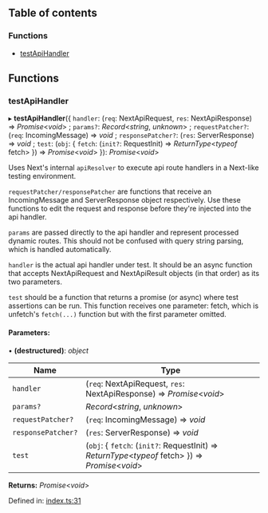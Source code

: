 ## Table of contents

### Functions

*   [testApiHandler][1]

## Functions

### testApiHandler

▸ **testApiHandler**({ `handler`: (`req`: NextApiRequest, `res`: NextApiResponse) => *Promise*<*void*> ; `params?`: *Record*<*string*, *unknown*> ; `requestPatcher?`: (`req`: IncomingMessage) => *void* ; `responsePatcher?`: (`res`: ServerResponse) => *void* ; `test`: (`obj`: { `fetch`: (`init?`: RequestInit) => *ReturnType*<*typeof* fetch>  }) => *Promise*<*void*>  }): *Promise*<*void*>

Uses Next's internal `apiResolver` to execute api route handlers in a
Next-like testing environment.

`requestPatcher/responsePatcher` are functions that receive an
IncomingMessage and ServerResponse object respectively. Use these functions
to edit the request and response before they're injected into the api
handler.

`params` are passed directly to the api handler and represent processed
dynamic routes. This should not be confused with query string parsing, which
is handled automatically.

`handler` is the actual api handler under test. It should be an async
function that accepts NextApiRequest and NextApiResult objects (in that
order) as its two parameters.

`test` should be a function that returns a promise (or async) where test
assertions can be run. This function receives one parameter: fetch, which is
unfetch's `fetch(...)` function but with the first parameter omitted.

#### Parameters:

• **(destructured)**: *object*

| Name               | Type                                                                                               |
| ------------------ | -------------------------------------------------------------------------------------------------- |
| `handler`          | (`req`: NextApiRequest, `res`: NextApiResponse) => *Promise*<*void*>                               |
| `params?`          | *Record*<*string*, *unknown*>                                                                      |
| `requestPatcher?`  | (`req`: IncomingMessage) => *void*                                                                 |
| `responsePatcher?` | (`res`: ServerResponse) => *void*                                                                  |
| `test`             | (`obj`: { `fetch`: (`init?`: RequestInit) => *ReturnType*<*typeof* fetch>  }) => *Promise*<*void*> |

**Returns:** *Promise*<*void*>

Defined in: [index.ts:31][2]

[1]: README.md#testapihandler

[2]: https://github.com/Xunnamius/next-test-api-route-handler/blob/03a7ac4/src/index.ts#L31
